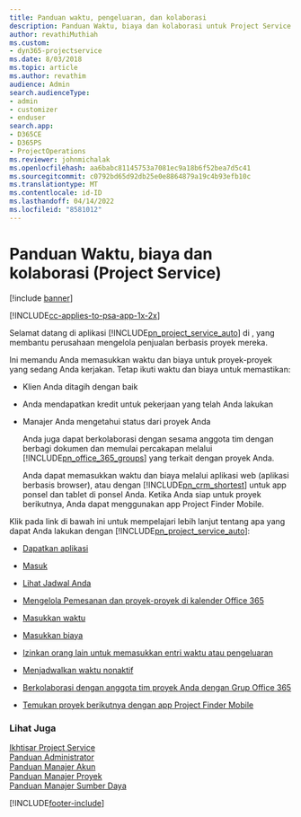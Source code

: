 ```yaml
---
title: Panduan waktu, pengeluaran, dan kolaborasi
description: Panduan Waktu, biaya dan kolaborasi untuk Project Service
author: revathiMuthiah
ms.custom:
- dyn365-projectservice
ms.date: 8/03/2018
ms.topic: article
ms.author: revathim
audience: Admin
search.audienceType:
- admin
- customizer
- enduser
search.app:
- D365CE
- D365PS
- ProjectOperations
ms.reviewer: johnmichalak
ms.openlocfilehash: aa6babc81145753a7081ec9a18b6f52bea7d5c41
ms.sourcegitcommit: c0792bd65d92db25e0e8864879a19c4b93efb10c
ms.translationtype: MT
ms.contentlocale: id-ID
ms.lasthandoff: 04/14/2022
ms.locfileid: "8581012"
---
```

# <a name="time-expense-and-collaboration-guide-project-service"></a>Panduan Waktu, biaya dan kolaborasi (Project Service)

[!include [banner](../includes/psa-now-project-operations.md)]

[!INCLUDE[cc-applies-to-psa-app-1x-2x](../includes/cc-applies-to-psa-app-1x-2x.md)]

Selamat datang di aplikasi [!INCLUDE[pn_project_service_auto](../includes/pn-project-service-auto.md)] di , yang membantu perusahaan mengelola penjualan berbasis proyek mereka. 
  
 Ini memandu Anda memasukkan waktu dan biaya untuk proyek-proyek yang sedang Anda kerjakan. Tetap ikuti waktu dan biaya untuk memastikan:  
  
- Klien Anda ditagih dengan baik  
  
- Anda mendapatkan kredit untuk pekerjaan yang telah Anda lakukan  
  
- Manajer Anda mengetahui status dari proyek Anda  
  
  Anda juga dapat berkolaborasi dengan sesama anggota tim dengan berbagi dokumen dan memulai percakapan melalui [!INCLUDE[pn_office_365_groups](../includes/pn-office-365-groups.md)] yang terkait dengan proyek Anda.  
  
  Anda dapat memasukkan waktu dan biaya melalui aplikasi web (aplikasi berbasis browser), atau dengan [!INCLUDE[pn_crm_shortest](../includes/pn-crm-shortest.md)] untuk app ponsel dan tablet di ponsel Anda. Ketika Anda siap untuk proyek berikutnya, Anda dapat menggunakan app Project Finder Mobile.  
  
Klik pada link di bawah ini untuk mempelajari lebih lanjut tentang apa yang dapat Anda lakukan dengan [!INCLUDE[pn_project_service_auto](../includes/pn-project-service-auto.md)]:  
  
-   [Dapatkan aplikasi](../psa/get-apps.md)  
  
-   [Masuk](../psa/sign-in.md)  
  
-   [Lihat Jadwal Anda](../psa/view-schedule.md)  
  
-   [Mengelola Pemesanan dan proyek-proyek di kalender Office 365](../psa/manage-project-bookings-office-365-calendar.md)  
  
-   [Masukkan waktu](../psa/enter-time.md)  
  
-   [Masukkan biaya](../psa/enter-expenses.md)  
  
-   [Izinkan orang lain untuk memasukkan entri waktu atau pengeluaran](../psa/allow-someone-else-enter-time-entry-expense.md)  
  
-   [Menjadwalkan waktu nonaktif](../psa/schedule-time-off.md)  
  
-   [Berkolaborasi dengan anggota tim proyek Anda dengan Grup Office 365](../psa/collaborate-project-team-members-office-365-groups.md)  
  
-   [Temukan proyek berikutnya dengan app Project Finder Mobile](../psa/find-next-project-finder-mobile-app.md)  
  
### <a name="see-also"></a>Lihat Juga  
 [Ikhtisar Project Service](../psa/overview.md)   
 [Panduan Administrator](../psa/admin-guide.md)   
 [Panduan Manajer Akun](../psa/account-manager-guide.md)   
 [Panduan Manajer Proyek](../psa/project-manager-guide.md)   
 [Panduan Manajer Sumber Daya](../psa/resource-manager-guide.md)   


[!INCLUDE[footer-include](../includes/footer-banner.md)]
